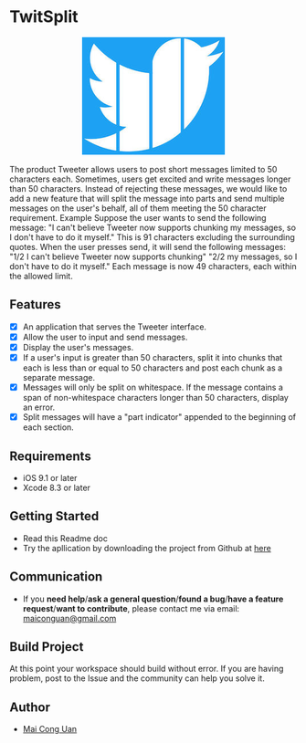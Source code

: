 # TwitSplit
<p align="center" >
<img src="logo.jpg" title="TwitSplit logo" float=left>
</p>

The product Tweeter allows users to post short messages limited to 50 characters each.
Sometimes, users get excited and write messages longer than 50 characters.
Instead of rejecting these messages, we would like to add a new feature that will split the message into parts and send multiple messages on the user's behalf, all of them meeting the 50 character requirement.
Example
Suppose the user wants to send the following message:
"I can't believe Tweeter now supports chunking my messages, so I don't have to do it myself."
This is 91 characters excluding the surrounding quotes. When the user presses send, it will send the following messages:
"1/2 I can't believe Tweeter now supports chunking" "2/2 my messages, so I don't have to do it myself."
Each message is now 49 characters, each within the allowed limit.


## Features

- [x] An application that serves the Tweeter interface.
- [x] Allow the user to input and send messages.
- [x] Display the user's messages.
- [x] If a user's input is greater than 50 characters, split it into chunks that
each is less than or equal to 50 characters and post each chunk as a separate message.
- [x] Messages will only be split on whitespace. If the message contains a span of non-whitespace characters longer than 50 characters, display an error.
- [x] Split messages will have a "part indicator" appended to the beginning of each section.

## Requirements

- iOS 9.1 or later
- Xcode 8.3 or later

## Getting Started

- Read this Readme doc
- Try the apllication by downloading the project from Github at [here](https://github.com/maiconguan/TwitSplit.git)

## Communication

- If you **need help**/**ask a general question**/**found a bug**/**have a feature request**/**want to contribute**, please contact me via email: maiconguan@gmail.com

## Build Project

At this point your workspace should build without error. If you are having problem, post to the Issue and the
community can help you solve it.

## Author
- [Mai Cong Uan](https://github.com/maiconguan)

